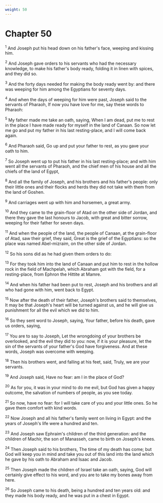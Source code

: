 ```yaml
---
weight: 50
---
```


# Chapter 50

<sup>1</sup> And Joseph put his head down on his father's face, weeping and kissing him. 

<sup>2</sup> And Joseph gave orders to his servants who had the necessary knowledge, to make his father's body ready, folding it in linen with spices, and they did so. 

<sup>3</sup> And the forty days needed for making the body ready went by: and there was weeping for him among the Egyptians for seventy days. 

<sup>4</sup> And when the days of weeping for him were past, Joseph said to the servants of Pharaoh, If now you have love for me, say these words to Pharaoh: 

<sup>5</sup> My father made me take an oath, saying, When I am dead, put me to rest in the place I have made ready for myself in the land of Canaan. So now let me go and put my father in his last resting-place, and I will come back again. 

<sup>6</sup> And Pharaoh said, Go up and put your father to rest, as you gave your oath to him. 

<sup>7</sup> So Joseph went up to put his father in his last resting-place; and with him went all the servants of Pharaoh, and the chief men of his house and all the chiefs of the land of Egypt, 

<sup>8</sup> And all the family of Joseph, and his brothers and his father's people: only their little ones and their flocks and herds they did not take with them from the land of Goshen. 

<sup>9</sup> And carriages went up with him and horsemen, a great army. 

<sup>10</sup> And they came to the grain-floor of Atad on the other side of Jordan, and there they gave the last honours to Jacob, with great and bitter sorrow, weeping for their father for seven days. 

<sup>11</sup> And when the people of the land, the people of Canaan, at the grain-floor of Atad, saw their grief, they said, Great is the grief of the Egyptians: so the place was named Abel-mizraim, on the other side of Jordan. 

<sup>12</sup> So his sons did as he had given them orders to do: 

<sup>13</sup> For they took him into the land of Canaan and put him to rest in the hollow rock in the field of Machpelah, which Abraham got with the field, for a resting-place, from Ephron the Hittite at Mamre. 

<sup>14</sup> And when his father had been put to rest, Joseph and his brothers and all who had gone with him, went back to Egypt. 

<sup>15</sup> Now after the death of their father, Joseph's brothers said to themselves, It may be that Joseph's heart will be turned against us, and he will give us punishment for all the evil which we did to him. 

<sup>16</sup> So they sent word to Joseph, saying, Your father, before his death, gave us orders, saying, 

<sup>17</sup> You are to say to Joseph, Let the wrongdoing of your brothers be overlooked, and the evil they did to you: now, if it is your pleasure, let the sin of the servants of your father's God have forgiveness. And at these words, Joseph was overcome with weeping. 

<sup>18</sup> Then his brothers went, and falling at his feet, said, Truly, we are your servants. 

<sup>19</sup> And Joseph said, Have no fear: am I in the place of God? 

<sup>20</sup> As for you, it was in your mind to do me evil, but God has given a happy outcome, the salvation of numbers of people, as you see today. 

<sup>21</sup> So now, have no fear: for I will take care of you and your little ones. So he gave them comfort with kind words. 

<sup>22</sup> Now Joseph and all his father's family went on living in Egypt: and the years of Joseph's life were a hundred and ten. 

<sup>23</sup> And Joseph saw Ephraim's children of the third generation: and the children of Machir, the son of Manasseh, came to birth on Joseph's knees. 

<sup>24</sup> Then Joseph said to his brothers, The time of my death has come; but God will keep you in mind and take you out of this land into the land which he gave by his oath to Abraham and Isaac and Jacob. 

<sup>25</sup> Then Joseph made the children of Israel take an oath, saying, God will certainly give effect to his word, and you are to take my bones away from here. 

<sup>26</sup> So Joseph came to his death, being a hundred and ten years old: and they made his body ready, and he was put in a chest in Egypt. 

